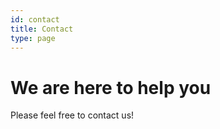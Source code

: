 ```yaml
---
id: contact
title: Contact
type: page
---
```


# We are here to help you

Please feel free to contact us!
